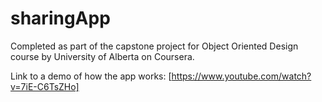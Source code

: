 # sharingApp
Completed as part of the capstone project for Object Oriented Design course by University of Alberta on Coursera.

Link to a demo of how the app works: [https://www.youtube.com/watch?v=7iE-C6TsZHo]
